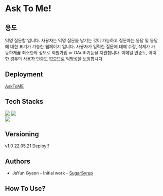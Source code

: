 # Ask To Me!

## 용도
익명 질문함 입니다. 사용자는 익명 질문을 남기는 것이 가능하고 질문자는 응답 및 응담에 대한 표기가 가능한 웹페이지 입니다.
사용자가 입력한 질문에 대해 수정, 삭제가 가능하게끔 최소한의 정보로 회원가입 or OAuth기능을 지원합니다.
이메일 인증도, 어떠한 경우의 사용자 인증도 없으므로 익명성을 보장합니다.

## Deployment

[AskToME](asktome.site)

## Tech Stacks
<img src="https://img.shields.io/badge/react-FFFFFF?style=for-the-badge&logo=react&logoColor=61DAFB">
<img src="https://img.shields.io/badge/Firebase-FFCA28?style=for-the-badge&logo=Firebase&logoColor=yellow">
<br>

<img src="https://img.shields.io/badge/GitHub-181717?style=for-the-badge&logo=GitHub&logoColor=white">
<br>

## Versioning

v1.0 22.05.21 Deploy!!

## Authors
- JaYun Gyeon - Initial work - [SugarSyrup](https://github.com/SugarSyrup)

## How To Use?
